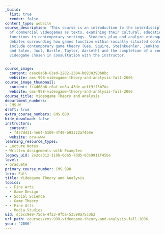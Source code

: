 ```yaml
---
_build:
  list: true
  render: false
content_type: website
course_description: 'This course is an introduction to the interdisciplinary study
  of commercial videogames as texts, examining their cultural, educational, and social
  functions in contemporary settings. Students play and analyze videogames while examining
  debates surrounding how games function within socially situated contexts. Readings
  include contemporary game theory (Gee, Squire, Steinkuehler, Jenkins, Klopfer, Zimmerman
  and Salen, Juul, Bartle, Taylor, Aarseth) and the completion of a contemporary commercial
  videogame chosen in consultation with the instructor.

  '
course_image:
  content: caac8a6b-63ed-2282-2384-b0930390b8bc
  website: cms-998-videogame-theory-and-analysis-fall-2006
course_image_thumbnail:
  content: fc4d68b6-c0af-ed8a-43de-aeff9ff5b7da
  website: cms-998-videogame-theory-and-analysis-fall-2006
course_title: Videogame Theory and Analysis
department_numbers:
- CMS-W
draft: true
extra_course_numbers: CMS.600
hide_download: false
instructors:
  content:
  - f457d431-4e6f-5109-4f49-b93322af4b0e
  website: ocw-www
learning_resource_types:
- Lecture Notes
- Written Assignments with Examples
legacy_uid: 2e2ca312-110b-0de5-7dd5-03e9911f456e
level:
- Graduate
primary_course_number: CMS.998
term: Fall
title: Videogame Theory and Analysis
topics:
- - Fine Arts
  - Game Design
- - Social Science
  - Game Theory
- - Fine Arts
  - Media Studies
uid: dc5cc9e9-75da-4f23-9fba-53590a75c0b3
url_path: courses/cms-998-videogame-theory-and-analysis-fall-2006
year: '2006'
---
```

